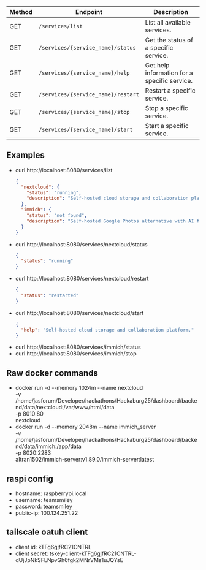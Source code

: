 | Method | Endpoint                           | Description                                  |
| ------ | ---------------------------------- | -------------------------------------------- |
| GET    | `/services/list`                   | List all available services.                 |
| GET    | `/services/{service_name}/status`  | Get the status of a specific service.        |
| GET    | `/services/{service_name}/help`    | Get help information for a specific service. |
| GET    | `/services/{service_name}/restart` | Restart a specific service.                  |
| GET    | `/services/{service_name}/stop`    | Stop a specific service.                     |
| GET    | `/services/{service_name}/start`   | Start a specific service.                    |


## Examples
- curl http://localhost:8080/services/list
  ```json
  {
    "nextcloud": {
      "status": "running",
      "description": "Self-hosted cloud storage and collaboration platform."
    },
    "immich": {
      "status": "not found",
      "description": "Self-hosted Google Photos alternative with AI features."
    }
  }
- curl http://localhost:8080/services/nextcloud/status
  ```json
  {
    "status": "running"
  }
- curl http://localhost:8080/services/nextcloud/restart
  ```json
  {
    "status": "restarted"
  }
- curl http://localhost:8080/services/nextcloud/start
  ```json
  {
    "help": "Self-hosted cloud storage and collaboration platform."
  }

- curl http://localhost:8080/services/immich/status
- curl http://localhost:8080/services/immich/stop

## Raw docker commands
- docker run -d --memory 1024m --name nextcloud \
  -v /home/jasforum/Developer/hackathons/Hackaburg25/dashboard/backend/data/nextcloud:/var/www/html/data \
  -p 8010:80 \
  nextcloud
- docker run -d --memory 2048m --name immich_server \
  -v /home/jasforum/Developer/hackathons/Hackaburg25/dashboard/backend/data/immich:/app/data \
  -p 8020:2283 \
  altran1502/immich-server:v1.89.0/immich-server:latest


## raspi config
- hostname: raspberrypi.local
- username: teamsmiley
- password: teamsmiley
- public-ip: 100.124.251.22

## tailscale oatuh client
- client id: kTFg6gjfRC21CNTRL
- client secret: tskey-client-kTFg6gjfRC21CNTRL-dUjJpNkSFLNpvGh6fgk2MNrVMs1uJQYsE
